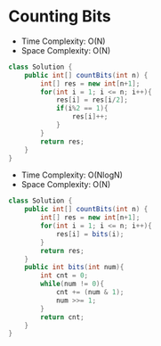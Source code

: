 # Counting Bits

- Time Complexity: O(N)
- Space Complexity: O(N)

```java
class Solution {
    public int[] countBits(int n) {
        int[] res = new int[n+1];
        for(int i = 1; i <= n; i++){
            res[i] = res[i/2];
            if(i%2 == 1){
                res[i]++;
            }
        }
        return res;
    }
}
```

- Time Complexity: O(NlogN)
- Space Complexity: O(N)

```java
class Solution {
    public int[] countBits(int n) {
        int[] res = new int[n+1];
        for(int i = 1; i <= n; i++){
            res[i] = bits(i);
        }
        return res;
    }
    public int bits(int num){
        int cnt = 0;
        while(num != 0){
            cnt += (num & 1);
            num >>= 1;
        }
        return cnt;
    }
}
```

